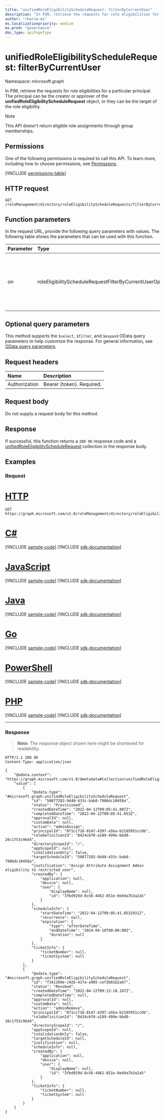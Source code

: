 ```yaml
---
title: "unifiedRoleEligibilityScheduleRequest: filterByCurrentUser"
description: "In PIM, retrieve the requests for role eligibilities for a particular principal. The principal can be the creator or approver of the unifiedRoleEligibilityScheduleRequest object, or they can be the target of the role eligibility."
author: "rkarim-ms"
ms.localizationpriority: medium
ms.prod: "governance"
doc_type: apiPageType
---
```


# unifiedRoleEligibilityScheduleRequest: filterByCurrentUser
Namespace: microsoft.graph

In PIM, retrieve the requests for role eligibilities for a particular principal. The principal can be the creator or approver of the **unifiedRoleEligibilityScheduleRequest** object, or they can be the target of the role eligibility.

> [!NOTE]
> This API doesn't return eligible role assignments through group memberships.

## Permissions
One of the following permissions is required to call this API. To learn more, including how to choose permissions, see [Permissions](/graph/permissions-reference).

<!-- { "blockType": "permissions", "name": "unifiedroleeligibilityschedulerequest_filterbycurrentuser" } -->
[!INCLUDE [permissions-table](../includes/permissions/unifiedroleeligibilityschedulerequest-filterbycurrentuser-permissions.md)]

## HTTP request

<!-- {
  "blockType": "ignored"
}
-->
``` http
GET /roleManagement/directory/roleEligibilityScheduleRequests/filterByCurrentUser(on='parameterValue')
```

## Function parameters
In the request URL, provide the following query parameters with values.
The following table shows the parameters that can be used with this function.

|Parameter|Type|Description|
|:---|:---|:---|
|on|roleEligibilityScheduleRequestFilterByCurrentUserOptions|The possible values are `principal`, `createdBy`, `approver`, `unknownFutureValue`. Only `principal` and `approver` are currently supported.|

## Optional query parameters

This method supports the `$select`, `$filter`, and `$expand` OData query parameters to help customize the response. For general information, see [OData query parameters](/graph/query-parameters).

## Request headers
|Name|Description|
|:---|:---|
|Authorization|Bearer {token}. Required.|

## Request body
Do not supply a request body for this method.

## Response

If successful, this function returns a `200 OK` response code and a [unifiedRoleEligibilityScheduleRequest](../resources/unifiedroleeligibilityschedulerequest.md) collection in the response body.

## Examples

### Request

# [HTTP](#tab/http)
<!-- {
  "blockType": "request",
  "name": "unifiedroleeligibilityschedulerequestthis.filterbycurrentuser"
}
-->
``` http
GET https://graph.microsoft.com/v1.0/roleManagement/directory/roleEligibilityScheduleRequests/filterByCurrentUser(on='principal')
```

# [C#](#tab/csharp)
[!INCLUDE [sample-code](../includes/snippets/csharp/unifiedroleeligibilityschedulerequestthisfilterbycurrentuser-csharp-snippets.md)]
[!INCLUDE [sdk-documentation](../includes/snippets/snippets-sdk-documentation-link.md)]

# [JavaScript](#tab/javascript)
[!INCLUDE [sample-code](../includes/snippets/javascript/unifiedroleeligibilityschedulerequestthisfilterbycurrentuser-javascript-snippets.md)]
[!INCLUDE [sdk-documentation](../includes/snippets/snippets-sdk-documentation-link.md)]

# [Java](#tab/java)
[!INCLUDE [sample-code](../includes/snippets/java/unifiedroleeligibilityschedulerequestthisfilterbycurrentuser-java-snippets.md)]
[!INCLUDE [sdk-documentation](../includes/snippets/snippets-sdk-documentation-link.md)]

# [Go](#tab/go)
[!INCLUDE [sample-code](../includes/snippets/go/unifiedroleeligibilityschedulerequestthisfilterbycurrentuser-go-snippets.md)]
[!INCLUDE [sdk-documentation](../includes/snippets/snippets-sdk-documentation-link.md)]

# [PowerShell](#tab/powershell)
[!INCLUDE [sample-code](../includes/snippets/powershell/unifiedroleeligibilityschedulerequestthisfilterbycurrentuser-powershell-snippets.md)]
[!INCLUDE [sdk-documentation](../includes/snippets/snippets-sdk-documentation-link.md)]

# [PHP](#tab/php)
[!INCLUDE [sample-code](../includes/snippets/php/unifiedroleeligibilityschedulerequestthisfilterbycurrentuser-php-snippets.md)]
[!INCLUDE [sdk-documentation](../includes/snippets/snippets-sdk-documentation-link.md)]

---



### Response
>**Note:** The response object shown here might be shortened for readability.
<!-- {
  "blockType": "response",
  "truncated": true,
  "@odata.type": "Collection(microsoft.graph.unifiedRoleEligibilityScheduleRequest)"
}
-->
``` http
HTTP/1.1 200 OK
Content-Type: application/json

{
    "@odata.context": "https://graph.microsoft.com/v1.0/$metadata#Collection(unifiedRoleEligibilityScheduleRequest)",
    "value": [
        {
            "@odata.type": "#microsoft.graph.unifiedRoleEligibilityScheduleRequest",
            "id": "50877283-9d40-433c-bab8-7986dc10458a",
            "status": "Provisioned",
            "createdDateTime": "2022-04-12T09:05:41.807Z",
            "completedDateTime": "2022-04-12T09:05:41.853Z",
            "approvalId": null,
            "customData": null,
            "action": "adminAssign",
            "principalId": "071cc716-8147-4397-a5ba-b2105951cc0b",
            "roleDefinitionId": "8424c6f0-a189-499e-bbd0-26c1753c96d4",
            "directoryScopeId": "/",
            "appScopeId": null,
            "isValidationOnly": false,
            "targetScheduleId": "50877283-9d40-433c-bab8-7986dc10458a",
            "justification": "Assign Attribute Assignment Admin eligibility to restricted user",
            "createdBy": {
                "application": null,
                "device": null,
                "user": {
                    "displayName": null,
                    "id": "3fbd929d-8c56-4462-851e-0eb9a7b3a2a5"
                }
            },
            "scheduleInfo": {
                "startDateTime": "2022-04-12T09:05:41.8532931Z",
                "recurrence": null,
                "expiration": {
                    "type": "afterDateTime",
                    "endDateTime": "2024-04-10T00:00:00Z",
                    "duration": null
                }
            },
            "ticketInfo": {
                "ticketNumber": null,
                "ticketSystem": null
            }
        },
        {
            "@odata.type": "#microsoft.graph.unifiedRoleEligibilityScheduleRequest",
            "id": "f341269e-c926-41fa-a905-cef3b01b2a67",
            "status": "Revoked",
            "createdDateTime": "2022-04-12T09:12:18.187Z",
            "completedDateTime": null,
            "approvalId": null,
            "customData": null,
            "action": "adminRemove",
            "principalId": "071cc716-8147-4397-a5ba-b2105951cc0b",
            "roleDefinitionId": "8424c6f0-a189-499e-bbd0-26c1753c96d4",
            "directoryScopeId": "/",
            "appScopeId": null,
            "isValidationOnly": false,
            "targetScheduleId": null,
            "justification": null,
            "scheduleInfo": null,
            "createdBy": {
                "application": null,
                "device": null,
                "user": {
                    "displayName": null,
                    "id": "3fbd929d-8c56-4462-851e-0eb9a7b3a2a5"
                }
            },
            "ticketInfo": {
                "ticketNumber": null,
                "ticketSystem": null
            }
        }
    ]
}
```

